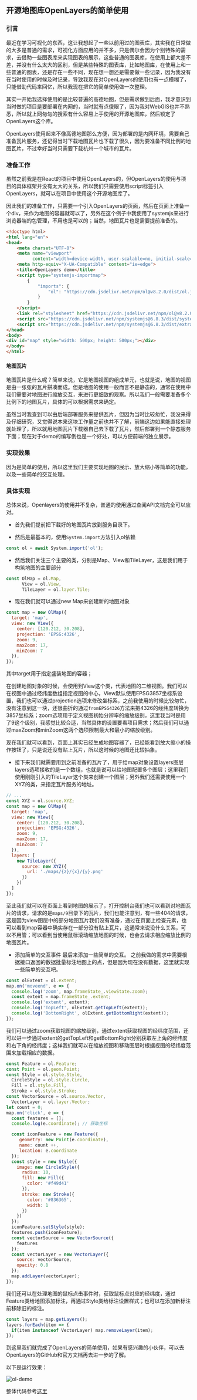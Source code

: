## 开源地图库OpenLayers的简单使用

### 引言

最近在学习可视化的东西，这让我想起了一些以前用过的图表库，其实我在日常做的大多是普通的需求，可视化方面应用的并不多，只是偶尔会因为个别特殊的需求，去借助一些图表库来实现图表的展示，这些普通的图表库，在使用上都大差不差，并没有什么太大的区别，但是某些特殊的图表库，比如地图库，在使用上和一些普通的图表，还是存在一些不同，现在想一想还是需要做一些记录，因为我没有在当时使用的时候及时记录，导致我现在对OpenLayers的使用也有一点模糊了，只能借助代码来回忆，所以我现在把它的简单使用做一次整理。

其实一开始我选择使用的是比较普遍的高德地图，但是需求做到后面，我才意识到当时做的项目是要部署在内网的，当时就有点傻眼了，因为我对WebGIS也并不熟悉，所以就上网匆匆的搜索有什么容易上手使用的开源地图库，然后锁定了OpenLayers这个库。

OpenLayers使用起来不像高德地图那么方便，因为部署的是内网环境，需要自己准备瓦片服务，还记得当时下载地图瓦片也下载了很久，因为要准备不同比例的地图瓦片，不过幸好当时只需要下载杭州一个城市的瓦片。



### 准备工作

虽然之前我是在React的项目中使用OpenLayers的，但OpenLayers的使用与项目的具体框架并没有太大的关系，所以我们只需要使用script标签引入OpenLayers，就可以在项目中使用这个开源地图库了。

因此我们的准备工作，只需要一个引入OpenLayers的页面，然后在页面上准备一个div，来作为地图的容器就可以了，另外在这个例子中我使用了systemjs来进行浏览器端的包管理，不用也是可以的；当然，地图瓦片也是需要提前准备的。

```html
<!doctype html>
<html lang="en">
<head>
    <meta charset="UTF-8">
    <meta name="viewport"
          content="width=device-width, user-scalable=no, initial-scale=1.0, maximum-scale=1.0, minimum-scale=1.0">
    <meta http-equiv="X-UA-Compatible" content="ie=edge">
    <title>OpenLayers demo</title>
    <script type="systemjs-importmap">
        {
            "imports": {
                "ol": "https://cdn.jsdelivr.net/npm/ol@v8.2.0/dist/ol.js"
            }
        }
    </script>
    <link rel="stylesheet" href="https://cdn.jsdelivr.net/npm/ol@v8.2.0/ol.css">
    <script src="https://cdn.jsdelivr.net/npm/systemjs@6.8.3/dist/system.js"></script>
    <script src="https://cdn.jsdelivr.net/npm/systemjs@6.8.3/dist/extras/use-default.js"></script>
</head>
<body>
<div id="map" style="width: 500px; height: 500px;"></div>
</body>
</html>
```

#### 地图瓦片

地图瓦片是什么呢？简单来说，它是地图视图的组成单元，也就是说，地图的视图是由一张张的瓦片拼凑而成。但是地图的使用一般而言不是静态的，通常在使用中我们需要对地图进行缩放交互，来进行更细致的观察。所以我们一般需要准备多个比例下的地图瓦片，具体的可以根据需求来确定。

虽然当时我查到可以由后端部署服务来提供瓦片，但因为当时比较匆忙，我没来得及仔细研究，又觉得说本来这块工作量之前也并不了解，前端这边如果能直接处理就处理了，所以就用地图瓦片下载器自己去下载了瓦片，然后部署到一个静态服务下面；现在对于demo的编写倒也是一个好处，可以方便前端的独立展示。



### 实现效果

因为是简单的使用，所以这里我们主要实现地图的展示、放大缩小等简单的功能，以及一些简单的交互处理。



### 具体实现

总体来说，Openlayers的使用并不复杂，普通的使用通过查阅API文档完全可以应对。

-  首先我们提前把下载好的地图瓦片放到服务目录下。 

-  然后是最基本的，使用`System.import`方法引入ol依赖 

  ```javascript
  const ol = await System.import('ol');
  ```

-  然后我们关注三个主要的类，分别是Map、View和TileLayer，这是我们用于构筑地图的主要部分 

  ```javascript
  const OlMap = ol.Map,
      	View = ol.View,
      	TileLayer = ol.layer.Tile;
  ```

-  现在我们就可以通过new Map来创建新的地图对象 

  ```javascript
  const map = new OlMap({
    target: 'map',
    view: new View({
      center: [120.212, 30.208],
      projection: 'EPSG:4326',
      zoom: 9,
      maxZoom: 17,
      minZoom: 7
    }),
  });
  ```

  其中target用于指定盛装地图的容器；

  在创建地图对象的时候，会使用到View这个类，代表地图的二维视图。我们可以在视图中通过经纬度数组指定视图的中心，View默认使用EPSG3857坐标系设置，我们也可以通过projection选项来修改坐标系，之前我使用的时候比较匆忙，没有注意到这一块，还很曲折的通过`fromEPSG4326`方法来把4326的经纬度转换为3857坐标系；zoom选项用于定义视图初始分辨率的缩放级别，这里我当时是用了9这个级别，我感觉比较合适，当然具体的设置要看项目需求；然后我们可以通过maxZoom和minZoom这两个选项限制最大和最小的缩放级别。

  现在我们就可以看到，页面上其实已经生成地图容器了，已经能看到放大缩小的操作按钮了，只是说还没有贴上瓦片，所以这时候的地图还比较抽象。 

-  接下来我们就需要用到之前准备的瓦片了，用于给map对象设置layers图层
  layers选项接收的是一个数组，也就是说可以给地图配置多个图层；这里我们使用刚刚引入的TileLayer这个类来创建一个图层；另外我们还需要使用一个XYZ的类，来指定瓦片服务的地址。 

  ```javascript
  // ...
  const XYZ = ol.source.XYZ;
  const map = new OlMap({
    target: 'map',
    view: new View({
      center: [120.212, 30.208],
      projection: 'EPSG:4326',
      zoom: 9,
      maxZoom: 17,
      minZoom: 7
    }),
    layers: [
      new TileLayer({
        source: new XYZ({
          url: './maps/{z}/{x}/{y}.png'
        })
      })
    ]
  });
  ```

 至此我们就可以在页面上看到地图的展示了，打开控制台我们也可以看到对地图瓦片的请求，请求的是`maps/9`目录下的瓦片，我们也能注意到，有一些404的请求，这是因为view图层中的部分地图瓦片我们没有准备，通过在页面上检查元素，也可以看到map容器中确实存在一部分没有贴上瓦片，这通常来说没什么关系，可以不用管；可以看到当使用鼠标滚动缩放地图的时候，也会去请求相应缩放比例的地图瓦片。

-  添加简单的交互事件
  最后来添加一些简单的交互。
  之前我做的需求中需要根据接口返回的数据批量标注地图上的点，但是因为现在没有数据，这里就实现一些简单的交互吧。 

  ```javascript
  const olExtent = ol.extent;
  map.on('moveend', e => {
    console.log('zoom', map.frameState_.viewState.zoom);
    const extent = map.frameState_.extent;
    console.log('extent', extent);
    console.log('TopLeft', olExtent.getTopLeft(extent));
    console.log('BottomRight', olExtent.getBottomRight(extent));
  });
  ```

  我们可以通过zoom获取视图的缩放级别，通过extent获取视图的经纬度范围，还可以进一步通过extent的getTopLeft和getBottomRight分别获取左上角的经纬度和右下角的经纬度；这样我们就可以在缩放视图和移动图层时根据视图的经纬度范围来加载相应的数据。 

  

  ```javascript
  const Feature = ol.Feature;
  const Point = ol.geom.Point;
  const Style = ol.style.Style,
    CircleStyle = ol.style.Circle,
    Fill = ol.style.Fill,
    Stroke = ol.style.Stroke;
  const VectorSource = ol.source.Vector,
    VectorLayer = ol.layer.Vector;
  let count = 0;
  map.on('click', e => {
    const features = [];
    console.log(e.coordinate); // 获取坐标
  
    const iconFeature = new Feature({
       geometry: new Point(e.coordinate),
       name: count ++,
       location: e.coordinate
    });
    const style = new Style({
      image: new CircleStyle({
        radius: 10,
        fill: new Fill({
          color: '#f49d41'
        }),
        stroke: new Stroke({
          color: '#836365',
          width: 1
        })
      })
    });
    iconFeature.setStyle(style);
    features.push(iconFeature);
    const vectorSource = new VectorSource({
      features
    });
    const vectorLayer = new VectorLayer({
      source: vectorSource,
      opacity: 0.8
    });
    map.addLayer(vectorLayer);
  });
  ```

  我们还可以在处理地图的鼠标点击事件时，获取鼠标点对应的经纬度，通过Feature类给地图添加标注，再通过Style类给标注设置样式；也可以在添加新标注前移除旧的标注。 

  ```javascript
  const layers = map.getLayers();
  layers.forEach(item => {
    if(item instanceof VectorLayer) map.removeLayer(item);
  });
  ```

到这里我们就完成了OpenLayers的简单使用，如果有感兴趣的小伙伴，可以去OpenLayers的GitHub和官方文档再去进一步的了解。

以下是运行效果：

<img src="./imgs/ol-demo.gif" alt="ol-demo" style="zoom:100%;" />

整体代码参考[这里](https://github.com/yeying0827/learnFE/tree/master/mini_test/demo8)